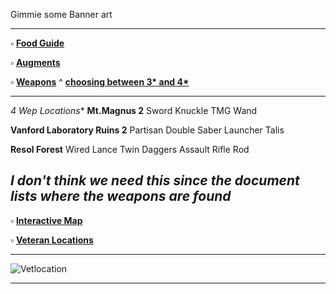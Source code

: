 Gimmie some Banner art

---

:white_small_square: **[Food Guide](https://docs.google.com/document/d/1hitGATAuwdkZu3bjmRoNp8jf7r8n-deMg6NpThXcUXU/edit)**

:white_small_square: **[Augments](https://www.reddit.com/r/PSO2/comments/nzs2d8/where_to_find_certain_augments_in_pso2ngs/)**

:white_small_square: **[Weapons](https://docs.google.com/spreadsheets/d/1auX9B_aRJv2YhpE3czqmmZQaaVO1a2R29YqwGowGQJI/edit#gid=0)**
     ^ **[choosing between 3* and 4*](https://www.reddit.com/r/PSO2NGS/comments/o06i1n/gather_round_boys_and_girls_i_have_a_secret_to/)** 

---


**4* Wep Locations**
__Mt.Magnus 2__
Sword
Knuckle
TMG
Wand
 
__Vanford Laboratory Ruins 2__
Partisan
Double Saber
Launcher
Talis

__Resol Forest__
Wired Lance
Twin Daggers
Assault Rifle
Rod

*I don't think we need this since the document lists where the weapons are found*
---

:white_small_square: **[Interactive Map](https://ngs-map.kosnag.ru/?lang=en_gl)**

:white_small_square: **[Veteran Locations](https://gyazo.com/96ea88b86d59da1328b7fd0796498a4a)**

---

![Vetlocation](https://i.imgur.com/tikoPcf.png)

---
